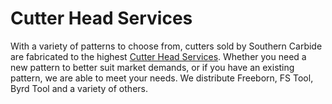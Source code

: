 # Cutter Head Services
With a variety of patterns to choose from, cutters sold by Southern Carbide are fabricated to the highest [Cutter Head Services](https://antraquip.net/parts-services). Whether you need a new pattern to better suit market demands, or if you have an existing pattern, we are able to meet your needs. We distribute Freeborn, FS Tool, Byrd Tool and a variety of others.

